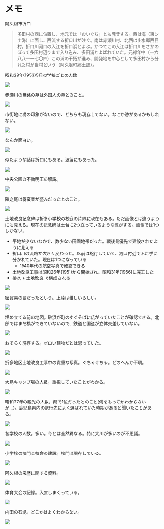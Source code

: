 # メモ

阿久根市折口

>多田村の西に位置し、地元では「おいぐち」とも発音する。西は海（東シナ海）に面し、西流する折口川が注ぐ。南は赤瀬川村、北西は出水郷西目村。折口川河口の入江を折口浜とよぶ。かつてこの入江は折口川をさかのぼって多田村辺りまで入り込み、多田浦とよばれていた。元禄年中（一六八八―一七〇四）この浦の干拓が進み、開発地を中心として多田村から分れた村が当村という（阿久根町郷土誌）。

昭和28年(1953)5月の学校ごとの人数

![](./images/20230812population.png)

赤瀬川の無銘の墓は外国人の墓とのこと。

![](./images/20230813akasegawa.png)

市街地に橋の印象がないので、どちらも現存してない。なにか跡があるかもしれない。

![](./images/20230813bridge.png)

なんか面白い。

![](./images/20230813car.png)

似たような話は折口にもある。波留にもあった。

![](./images/20230813haru.png)

中央公園の不動明王の解説。

![](./images/20230813hudoson.png)

陣之尾は養蚕業が盛んだったとのこと。

![](./images/20230813jino.png)

土地改良記念碑は折多小学校の校庭の片隅に現在もある。ただ画像とは違うようにも見える。現在の記念碑は土台に2つ立っているような気がする。画像では1つしかない。

- 平地が少ないなかで、数少ない田園地帯だった。戦後最優先で建設されたように見える
- 折口川の流路が大きく変わった。以前は蛇行していて、河口付近でふた手に分かれていた。現在は1つになっている
  - 1940年代の航空写真で確認できる
- 土地改良工事は昭和26年(1951)から開始され、昭和31年(1956)に完工した
- 排水 + 土地改良 で構成される

![](./images/20230813kansei.png)

密貿易の島だったという。上陸は難しいらしい。

![](./images/20230813kuwashima.png)

埋め立てる前の地図。砂浜が町のすぐそばに広がっていたことが確認できる。北部ではまだ橋ができていないので、鉄道と国道が立体交差していない。

![](./images/20230813map.png)

おそらく現存する。ボロい建物だとは思っていた。

![](./images/20230813nagatakami.png)

折多地区土地改良工事中の貴重な写真。ぐちゃぐちゃ。どのへんか不明。

![](./images/20230813orita.png)

大島キャンプ場の人数。重視していたことがわかる。

![](./images/20230813oshima.png)

昭和27年の観光の人数。県で1位だったとのこと(何をもってかわからないが…)。鹿児島県内の旅行先によく選ばれていた時期があると聞いたことがある。

![](./images/20230813kanko.png)

各学校の人数。多い。今とは全然異なる。特に大川が多いのが不思議。

![](./images/20230813population.png)

小学校の校門と校舎の建設。校門は現存している。

![](./images/20230813school.png)

阿久根の来歴に関する資料。

![](./images/20230813shizoku.png)

体育大会の記録。入賞しまくっている。

![](./images/20230813taikai.png)

内田の石堤。どこかはよくわからない。

![](./images/20230813uchida.png)
